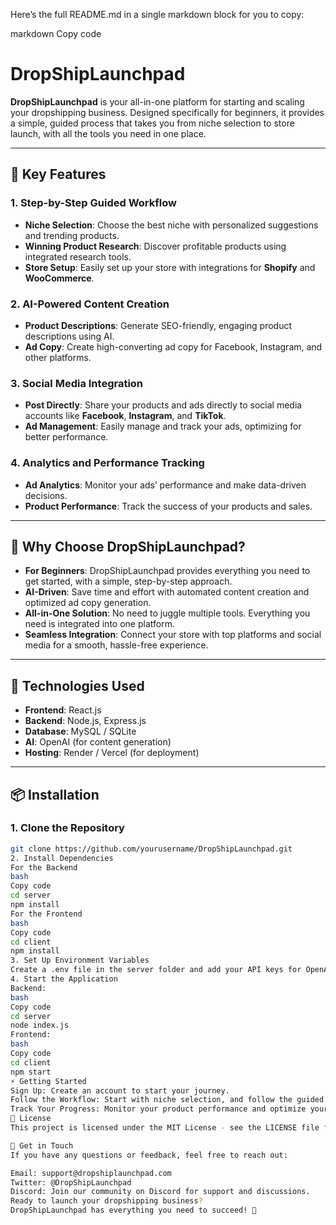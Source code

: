 
Here’s the full README.md in a single markdown block for you to copy:

markdown
Copy code
# DropShipLaunchpad

**DropShipLaunchpad** is your all-in-one platform for starting and scaling your dropshipping business. Designed specifically for beginners, it provides a simple, guided process that takes you from niche selection to store launch, with all the tools you need in one place.

---

## 🚀 **Key Features**

### 1. **Step-by-Step Guided Workflow**
- **Niche Selection**: Choose the best niche with personalized suggestions and trending products.
- **Winning Product Research**: Discover profitable products using integrated research tools.
- **Store Setup**: Easily set up your store with integrations for **Shopify** and **WooCommerce**.

### 2. **AI-Powered Content Creation**
- **Product Descriptions**: Generate SEO-friendly, engaging product descriptions using AI.
- **Ad Copy**: Create high-converting ad copy for Facebook, Instagram, and other platforms.

### 3. **Social Media Integration**
- **Post Directly**: Share your products and ads directly to social media accounts like **Facebook**, **Instagram**, and **TikTok**.
- **Ad Management**: Easily manage and track your ads, optimizing for better performance.

### 4. **Analytics and Performance Tracking**
- **Ad Analytics**: Monitor your ads’ performance and make data-driven decisions.
- **Product Performance**: Track the success of your products and sales.

---

## 🌟 **Why Choose DropShipLaunchpad?**

- **For Beginners**: DropShipLaunchpad provides everything you need to get started, with a simple, step-by-step approach.
- **AI-Driven**: Save time and effort with automated content creation and optimized ad copy generation.
- **All-in-One Solution**: No need to juggle multiple tools. Everything you need is integrated into one platform.
- **Seamless Integration**: Connect your store with top platforms and social media for a smooth, hassle-free experience.

---

## 🔧 **Technologies Used**

- **Frontend**: React.js
- **Backend**: Node.js, Express.js
- **Database**: MySQL / SQLite
- **AI**: OpenAI (for content generation)
- **Hosting**: Render / Vercel (for deployment)

---

## 📦 **Installation**

### 1. Clone the Repository

```bash
git clone https://github.com/yourusername/DropShipLaunchpad.git
2. Install Dependencies
For the Backend
bash
Copy code
cd server
npm install
For the Frontend
bash
Copy code
cd client
npm install
3. Set Up Environment Variables
Create a .env file in the server folder and add your API keys for OpenAI, Facebook, Instagram, etc.
4. Start the Application
Backend:
bash
Copy code
cd server
node index.js
Frontend:
bash
Copy code
cd client
npm start
⚡ Getting Started
Sign Up: Create an account to start your journey.
Follow the Workflow: Start with niche selection, and follow the guided steps to set up your store, generate content, and launch ads.
Track Your Progress: Monitor your product performance and optimize your ads from the dashboard.
📄 License
This project is licensed under the MIT License - see the LICENSE file for details.

💬 Get in Touch
If you have any questions or feedback, feel free to reach out:

Email: support@dropshiplaunchpad.com
Twitter: @DropShipLaunchpad
Discord: Join our community on Discord for support and discussions.
Ready to launch your dropshipping business?
DropShipLaunchpad has everything you need to succeed! 🌟

